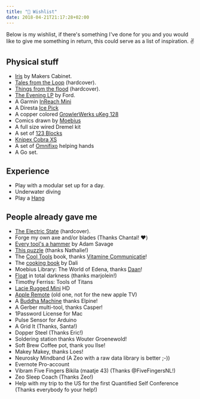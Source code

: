 ```yaml
---
title: "🎁 Wishlist"
date: 2018-04-21T21:17:28+02:00
---
```


Below is my wishlist, if there's something I've done for you and you would like to give me something in return, this could serve as a list of inspiration. ✌️

## Physical stuff

*   [Iris](https://www.makerscabinet.com/collections/all-flagship-products/products/iris) by Makers Cabinet.
*   [Tales from the Loop](https://www.amazon.nl/Tales-Loop-Simon-Stalenhag/dp/1624650392) (hardcover).
*   [Things from the flood](https://www.bol.com/nl/p/things-from-the-flood/9200000129251022/) (hardcover).
*   [The Evening LP](https://www.merchbar.com/dance-electronic-edm/ford-902429/ford-the-evening-lp-vinyl) by Ford.
*   A Garmin [InReach Mini](https://buy.garmin.com/nl-NL/NL/p/592606)
*   A Diresta [Ice Pick](http://shop.jimmydiresta.com/ice-pick/)
*   A copper colored [GrowlerWerks uKeg 128](https://www.brouwland.com/nl/korting/d/growlerwerks-ukeg-128-verkoperd-3-8-l)
*   Comics drawn by [Moebius](http://nl.wikipedia.org/wiki/Jean_Giraud)
*   A full size wired Dremel kit
*   A set of [123 Blocks](https://www.amazon.com/BL-123-Precision-Steel-1-2-3-Blocks/dp/B07X4BBBZW)
*   [Knipex Cobra XS](https://www.knipex.com/cobra-xs)
*   A set of [Omnifixo](https://omnifixo.com/products/of-l4-1) helping hands
*   A Go set.

## Experience

*   Play with a modular set up for a day.
*   Underwater diving
*   Play a [Hang](http://en.wikipedia.org/wiki/Hang_(instrument))

## People already gave me

*   [The Electric State](https://www.amazon.de/Electric-State-Simon-St%C3%A5lenhag/dp/1501181416?tag=jplattel-21) (hardcover).
*   Forge my own axe and/or blades (Thanks Chantal! ❤️)
*   [Every tool's a hammer](https://www.amazon.com/Every-Tools-Hammer-Life-What/dp/1982113472) by Adam Savage
*   [This puzzle](https://puzzle.lamingtondrive.com/) (thanks Nathalie!)
*   The [Cool Tools](https://www.bol.com/nl/p/cool-tools/9200000020982860/) book, thanks [Vitamine Communicatie](https://www.vitaminecommunicatie.nl/)!
*   The [cooking book](https://www.taschen.com/pages/en/catalogue/art/all/04639/facts.dali_les_diners_de_gala.htm?gclid=Cj0KEQjwg8i_BRCT9dHt5ZSGi90BEiQAItdjpMqOS3gORWwVrFL8DHsHtD0IkavXJryJbxaRuclqvKYaAnVa8P8HAQ) by Dali
*   Moebius Library: The World of Edena, thanks [Daan](https://www.linkedin.com/in/daanbuse?ppe=1)!
*   [Float](http://en.wikipedia.org/wiki/Isolation_tank) in total darkness (thanks marjolein!)
*   Timothy Ferriss: Tools of Titans
*   [Lacie Rugged Mini](http://www.lacie.com/us/products/product.htm?id=10564) HD
*   [Apple Remote](http://www.apple.com/nl/shop/product/MM4T2ZM/A/apple-remote) (old one, not for the new apple TV)
*   A [Buddha Machine](http://cargorecordsdirect.co.uk/collections/fm3-buddha-machines) thanks Elpine!
*   A Gerber multi-tool, thanks Casper!
*   1Password License for Mac
*   Pulse Sensor for Arduino
*   A Grid It (Thanks, Santa!)
*   Dopper Steel (Thanks Eric!)
*   Soldering station thanks Wouter Groenewold!
*   Soft Brew Coffee pot, thank you Ilse!
*   Makey Makey, thanks Loes!
*   Neurosky Mindband (A Zeo with a raw data library is better ;-))
*   Evernote Pro-account
*   Vibram Five Fingers Bikila (maatje 43) (Thanks @FiveFingersNL!)
*   Zeo Sleep Coach (Thanks Zeo!)
*   Help with my trip to the US for the first Quantified Self Conference (Thanks everybody fo your help!)